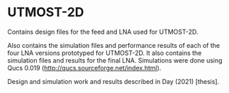 # UTMOST-2D
Contains design files for the feed and LNA used for UTMOST-2D.

Also contains the simulation files and performance results of each of the four LNA versions prototyped for UTMOST-2D. It also contains the simulation files and results for the final LNA. Simulations were done using Qucs 0.019 (http://qucs.sourceforge.net/index.html).

Design and simulation work and results described in Day (2021) [thesis].

